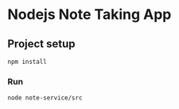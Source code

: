 # Nodejs Note Taking App

## Project setup
```
npm install
```

### Run
```
node note-service/src
```
